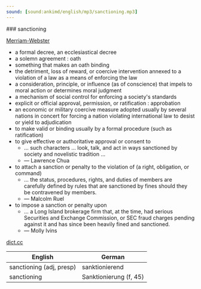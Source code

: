 ```yaml
---
sound: [sound:ankimd/english/mp3/sanctioning.mp3]
---
```


\### sanctioning

[Merriam-Webster](https://www.merriam-webster.com/dictionary/sanctioning)

- a formal decree, an ecclesiastical decree
- a solemn agreement : oath
- something that makes an oath binding
- the detriment, loss of reward, or coercive intervention annexed to a violation of a law as a means of enforcing the law
- a consideration, principle, or influence (as of conscience) that impels to moral action or determines moral judgment
- a mechanism of social control for enforcing a society's standards
- explicit or official approval, permission, or ratification : approbation
- an economic or military coercive measure adopted usually by several nations in concert for forcing a nation violating international law to desist or yield to adjudication
- to make valid or binding usually by a formal procedure (such as ratification)
- to give effective or authoritative approval or consent to
    - … such characters … look, talk, and act in ways sanctioned by society and novelistic tradition …
    - — Lawrence Chua
- to attach a sanction or penalty to the violation of (a right, obligation, or command)
    - … the status, procedures, rights, and duties of members are carefully defined by rules that are sanctioned by fines should they be contravened by members.
    - — Malcolm Ruel
- to impose a sanction or penalty upon
    - … a Long Island brokerage firm that, at the time, had serious Securities and Exchange Commission, or SEC fraud charges pending against it and has since been heavily fined and sanctioned.
    - — Molly Ivins

[dict.cc](https://www.dict.cc/sanctioning)

| English        | German       |
| -------------- | ------------ |
| sanctioning (adj, presp) | sanktionierend |
| sanctioning | Sanktionierung (f, 45) |
